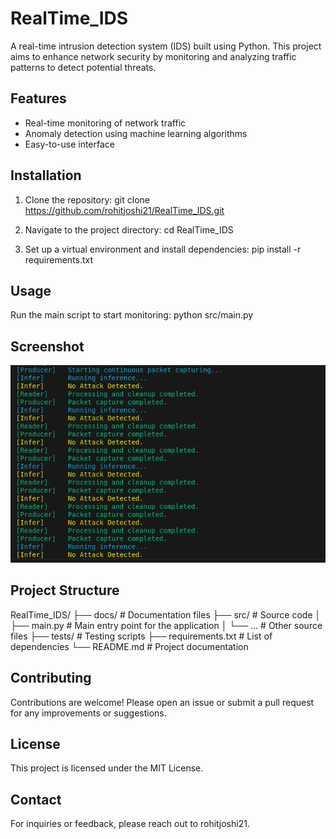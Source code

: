 # RealTime_IDS

A real-time intrusion detection system (IDS) built using Python. This project aims to enhance network security by monitoring and analyzing traffic patterns to detect potential threats.

## Features

- Real-time monitoring of network traffic
- Anomaly detection using machine learning algorithms
- Easy-to-use interface

## Installation

1. Clone the repository:
   git clone https://github.com/rohitjoshi21/RealTime_IDS.git

2. Navigate to the project directory:
   cd RealTime_IDS

3. Set up a virtual environment and install dependencies:
   pip install -r requirements.txt

## Usage

Run the main script to start monitoring:
python src/main.py

## Screenshot

![Live Capture](medias/livecapture.png)

## Project Structure

RealTime_IDS/
├── docs/            # Documentation files
├── src/             # Source code
│   ├── main.py      # Main entry point for the application
│   └── ...          # Other source files
├── tests/           # Testing scripts
├── requirements.txt  # List of dependencies
└── README.md        # Project documentation

## Contributing

Contributions are welcome! Please open an issue or submit a pull request for any improvements or suggestions.

## License

This project is licensed under the MIT License.

## Contact

For inquiries or feedback, please reach out to rohitjoshi21.

